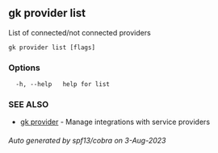 ## gk provider list

List of connected/not connected providers

```
gk provider list [flags]
```

### Options

```
  -h, --help   help for list
```

### SEE ALSO

* [gk provider](gk_provider.md)	 - Manage integrations with service providers

###### Auto generated by spf13/cobra on 3-Aug-2023
